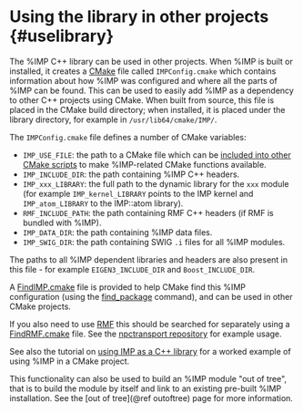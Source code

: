 Using the library in other projects {#uselibrary}
===================================

The %IMP C++ library can be used in other projects. When %IMP is built or
installed, it creates a [CMake](https://cmake.org) file called
`IMPConfig.cmake` which contains information about how %IMP was configured
and where all the parts of %IMP can be found. This can be used to easily
add %IMP as a dependency to other C++ projects using CMake.
When built from source, this
file is placed in the CMake build directory; when installed, it is placed
under the library directory, for example in `/usr/lib64/cmake/IMP/`.

The `IMPConfig.cmake` file defines a number of CMake variables:

- `IMP_USE_FILE`: the path to a CMake file which can be
  [included into other CMake scripts](https://cmake.org/cmake/help/v3.13/command/include.html)
  to make %IMP-related CMake functions available.
- `IMP_INCLUDE_DIR`: the path containing %IMP C++ headers.
- `IMP_xxx_LIBRARY`: the full path to the dynamic library for the `xxx` module
  (for example `IMP_kernel_LIBRARY` points to the IMP kernel and
  `IMP_atom_LIBRARY` to the IMP::atom library).
- `RMF_INCLUDE_PATH`: the path containing RMF C++ headers (if RMF is
  bundled with %IMP).
- `IMP_DATA_DIR`: the path containing %IMP data files.
- `IMP_SWIG_DIR`: the path containing SWIG `.i` files for all %IMP modules.

The paths to all %IMP dependent libraries and headers are also present in
this file - for example `EIGEN3_INCLUDE_DIR` and `Boost_INCLUDE_DIR`.

A [FindIMP.cmake](https://github.com/salilab/pmi/blob/develop/tools/FindIMP.cmake)
file is provided to help CMake find this %IMP configuration (using the
[find_package](https://cmake.org/cmake/help/v3.13/command/find_package.html)
command), and can be used in other CMake projects. 

If you also need to use [RMF](https://integrativemodeling.org/rmf/)
this should be searched for separately using a
[FindRMF.cmake](https://github.com/salilab/npctransport/blob/develop/tools/FindRMF.cmake) file. See the [npctransport repository](https://github.com/salilab/npctransport/blob/develop/CMakeLists.txt) for example usage.

See also the tutorial on
[using IMP as a C++ library](https://integrativemodeling.org/tutorials/using_cpp/)
for a worked example of using %IMP in a CMake project.

This functionality can also be used to build an %IMP module "out of tree",
that is to build the module by itself and link to an existing pre-built
%IMP installation. See the [out of tree](@ref outoftree) page for more
information.
